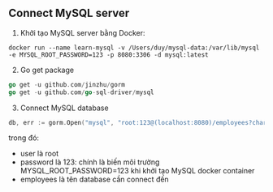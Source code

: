 ## Connect MySQL server

1. Khởi tạo MySQL server bằng Docker:
```docker
docker run --name learn-mysql -v /Users/duy/mysql-data:/var/lib/mysql -e MYSQL_ROOT_PASSWORD=123 -p 8080:3306 -d mysql:latest
```

2. Go get package
```go
go get -u github.com/jinzhu/gorm
go get -u github.com/go-sql-driver/mysql
```

3. Connect MySQL database
```go
db, err := gorm.Open("mysql", "root:123@(localhost:8080)/employees?charset=utf8&parseTime=True&loc=Local")
```
trong đó:
- user là root
- password là 123: chính là biến môi trường MYSQL_ROOT_PASSWORD=123 khi khởi tạo MySQL docker container
- employees là tên database cần connect đến